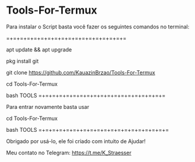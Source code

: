 # Tools-For-Termux

Para instalar o Script basta você fazer os seguintes comandos no terminal:

=+=+=+=+=+=+=+=+=+=+=+=+=+=+=+=+=+=

apt update && apt upgrade

pkg install git

git clone https://github.com/KauazinBrzao/Tools-For-Termux

cd Tools-For-Termux

bash TOOLS
=+=+=+=+=+=+=+=+=+=+=+=+=+=+=+=+=+=+=

Para entrar novamente basta usar

cd Tools-For-Termux

bash TOOLS
=+=+=+=+=+=++=+=+=+=+=+=+=+=+=+=+=+=+=

Obrigado por usá-lo, ele foi criado com intuito de Ajudar!

Meu contato no Telegram: https://t.me/K_Straesser
